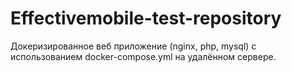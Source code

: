 # Effectivemobile-test-repository
Докеризированное веб приложение (nginx, php, mysql) с использованием docker-compose.yml на удалённом сервере.
